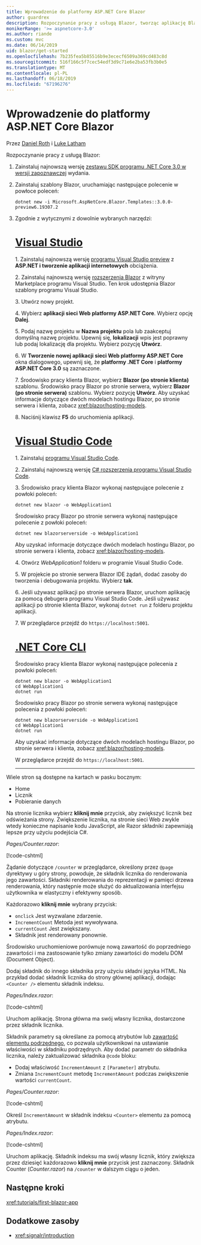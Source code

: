 ```yaml
---
title: Wprowadzenie do platformy ASP.NET Core Blazor
author: guardrex
description: Rozpoczynanie pracy z usługą Blazor, tworząc aplikację Blazor, za pomocą narzędzi dostępnych w wybranym.
monikerRange: '>= aspnetcore-3.0'
ms.author: riande
ms.custom: mvc
ms.date: 06/14/2019
uid: blazor/get-started
ms.openlocfilehash: 7b235fea5b85516b9e3ececf6509a369cd483c8d
ms.sourcegitcommit: 516f166c5f7cec54edf3d9c71e6e2ba53fb3b0e5
ms.translationtype: MT
ms.contentlocale: pl-PL
ms.lasthandoff: 06/18/2019
ms.locfileid: "67196276"
---
```

# <a name="get-started-with-aspnet-core-blazor"></a>Wprowadzenie do platformy ASP.NET Core Blazor

Przez [Daniel Roth](https://github.com/danroth27) i [Luke Latham](https://github.com/guardrex)

Rozpoczynanie pracy z usługą Blazor:

1. Zainstaluj najnowszą wersję [zestawu SDK programu .NET Core 3.0 w wersji zapoznawczej](https://dotnet.microsoft.com/download/dotnet-core/3.0) wydania.

1. Zainstaluj szablony Blazor, uruchamiając następujące polecenie w powłoce poleceń:

   ```console
   dotnet new -i Microsoft.AspNetCore.Blazor.Templates::3.0.0-preview6.19307.2
   ```

1. Zgodnie z wytycznymi z dowolnie wybranych narzędzi:

   # <a name="visual-studiotabvisual-studio"></a>[Visual Studio](#tab/visual-studio)

   1\. Zainstaluj najnowszą wersję [programu Visual Studio preview](https://visualstudio.com/preview) z **ASP.NET i tworzenie aplikacji internetowych** obciążenia.

   2\. Zainstaluj najnowszą wersję [rozszerzenia Blazor](https://go.microsoft.com/fwlink/?linkid=870389) z witryny Marketplace programu Visual Studio. Ten krok udostępnia Blazor szablony programu Visual Studio.

   3\. Utwórz nowy projekt.

   4\. Wybierz **aplikacji sieci Web platformy ASP.NET Core**. Wybierz opcję **Dalej**.

   5\. Podaj nazwę projektu w **Nazwa projektu** pola lub zaakceptuj domyślną nazwę projektu. Upewnij się, **lokalizacji** wpis jest poprawny lub podaj lokalizację dla projektu. Wybierz pozycję **Utwórz**.

   6\. W **Tworzenie nowej aplikacji sieci Web platformy ASP.NET Core** okna dialogowego, upewnij się, że **platformy .NET Core** i **platformy ASP.NET Core 3.0** są zaznaczone.

   7\. Środowisko pracy klienta Blazor, wybierz **Blazor (po stronie klienta)** szablonu. Środowisko pracy Blazor po stronie serwera, wybierz **Blazor (po stronie serwera)** szablonu. Wybierz pozycję **Utwórz**. Aby uzyskać informacje dotyczące dwóch modelach hostingu Blazor, po stronie serwera i klienta, zobacz <xref:blazor/hosting-models>.

   8\. Naciśnij klawisz **F5** do uruchomienia aplikacji.

   # <a name="visual-studio-codetabvisual-studio-code"></a>[Visual Studio Code](#tab/visual-studio-code)
   
   1\. Zainstaluj [programu Visual Studio Code](https://code.visualstudio.com/).

   2\. Zainstaluj najnowszą wersję [ C# rozszerzenia programu Visual Studio Code](https://marketplace.visualstudio.com/items?itemName=ms-vscode.csharp).

   3\. Środowisko pracy klienta Blazor wykonaj następujące polecenie z powłoki poleceń:

      ```console
      dotnet new blazor -o WebApplication1
      ```

      Środowisko pracy Blazor po stronie serwera wykonaj następujące polecenie z powłoki poleceń:

      ```console
      dotnet new blazorserverside -o WebApplication1
      ```

      Aby uzyskać informacje dotyczące dwóch modelach hostingu Blazor, po stronie serwera i klienta, zobacz <xref:blazor/hosting-models>.

   4\. Otwórz *WebApplication1* folderu w programie Visual Studio Code.

   5\. W projekcie po stronie serwera Blazor IDE żądań, dodać zasoby do tworzenia i debugowania projektu. Wybierz **tak**.

   6\. Jeśli używasz aplikacji po stronie serwera Blazor, uruchom aplikację za pomocą debugera programu Visual Studio Code. Jeśli używasz aplikacji po stronie klienta Blazor, wykonaj `dotnet run` z folderu projektu aplikacji.

   7\. W przeglądarce przejdź do `https://localhost:5001`.

   <!--

   # [Visual Studio for Mac](#tab/visual-studio-mac)

   1\. Install [Visual Studio for Mac](https://visualstudio.microsoft.com/vs/mac/). Switch the [Update channel to Preview](/visualstudio/mac/install-preview).

   2\. Select **File** > **New Solution** or **New Project**.

   3\. In the sidebar, select **.NET Core** > **App**.

   4\. For a Blazor server-side experience, select the **ASP.NET Core Blazor (server-side)** template. For a Blazor client-side experience, select the **ASP.NET Core Blazor (client-side)** template. Select **Next**. For information on the two Blazor hosting models, server-side and client-side, see <xref:blazor/hosting-models>.

   5\. The **Target Framework** defaults to **.NET Core 3.0**. Select **Next**.

   6\. In the **Project Name** field, enter `WebApplication1`. Select **Create**.

   7\. Select **Run** > **Run Without Debugging** to run the app *without the debugger*. Running with the debugger isn't supported at this time.

   -->

   # <a name="net-core-clitabnetcore-cli"></a>[.NET Core CLI](#tab/netcore-cli/)

   Środowisko pracy klienta Blazor wykonaj następujące polecenia z powłoki poleceń:

   ```console
   dotnet new blazor -o WebApplication1
   cd WebApplication1
   dotnet run
   ```

   Środowisko pracy Blazor po stronie serwera wykonaj następujące polecenia z powłoki poleceń:

   ```console
   dotnet new blazorserverside -o WebApplication1
   cd WebApplication1
   dotnet run
   ```

   Aby uzyskać informacje dotyczące dwóch modelach hostingu Blazor, po stronie serwera i klienta, zobacz <xref:blazor/hosting-models>.

   W przeglądarce przejdź do `https://localhost:5001`.

   ---

Wiele stron są dostępne na kartach w pasku bocznym:

* Home
* Licznik
* Pobieranie danych

Na stronie licznika wybierz **kliknij mnie** przycisk, aby zwiększyć licznik bez odświeżania strony. Zwiększenie licznika, na stronie sieci Web zwykle wtedy konieczne napisanie kodu JavaScript, ale Razor składniki zapewniają lepsze przy użyciu podejścia C#.

*Pages/Counter.razor*:

[!code-cshtml[](get-started/samples_snapshot/3.x/Counter1.razor?highlight=7,12-15)]

Żądanie dotyczące `/counter` w przeglądarce, określony przez `@page` dyrektywy u góry strony, powoduje, że składnik licznika do renderowania jego zawartości. Składniki renderowania do reprezentacji w pamięci drzewa renderowania, który następnie może służyć do aktualizowania interfejsu użytkownika w elastyczny i efektywny sposób.

Każdorazowo **kliknij mnie** wybrany przycisk:

* `onclick` Jest wyzwalane zdarzenie.
* `IncrementCount` Metoda jest wywoływana.
* `currentCount` Jest zwiększany.
* Składnik jest renderowany ponownie.

Środowisko uruchomieniowe porównuje nową zawartość do poprzedniego zawartości i ma zastosowanie tylko zmiany zawartości do modelu DOM (Document Object).

Dodaj składnik do innego składnika przy użyciu składni języka HTML. Na przykład dodać składnik licznika do strony głównej aplikacji, dodając `<Counter />` elementu składnik indeksu.

*Pages/Index.razor*:

[!code-cshtml[](get-started/samples_snapshot/3.x/Index1.razor?highlight=7)]

Uruchom aplikację. Strona główna ma swój własny licznika, dostarczone przez składnik licznika.

Składnik parametry są określane za pomocą atrybutów lub [zawartość elementu podrzędnego](xref:blazor/components#child-content), co pozwala użytkownikowi na ustawianie właściwości w składniku podrzędnych. Aby dodać parametr do składnika licznika, należy zaktualizować składnika `@code` bloku:

* Dodaj właściwość `IncrementAmount` z `[Parameter]` atrybutu.
* Zmiana `IncrementCount` metodę `IncrementAmount` podczas zwiększenie wartości `currentCount`.

*Pages/Counter.razor*:

[!code-cshtml[](get-started/samples_snapshot/3.x/Counter2.razor?highlight=12-13,17)]

Określ `IncrementAmount` w składnik indeksu `<Counter>` elementu za pomocą atrybutu.

*Pages/Index.razor*:

[!code-cshtml[](get-started/samples_snapshot/3.x/Index2.razor?highlight=7)]

Uruchom aplikację. Składnik indeksu ma swój własny licznik, który zwiększa przez dziesięć każdorazowo **kliknij mnie** przycisk jest zaznaczony. Składnik Counter (*Counter.razor*) na `/counter` w dalszym ciągu o jeden.

## <a name="next-steps"></a>Następne kroki

<xref:tutorials/first-blazor-app>

## <a name="additional-resources"></a>Dodatkowe zasoby

* <xref:signalr/introduction>
